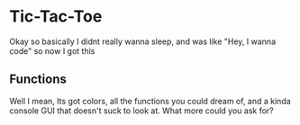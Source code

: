 # Tic-Tac-Toe
Okay so basically I didnt really wanna sleep, and was like "Hey, I wanna code" so now I got this

## Functions

Well I mean, Its got colors, all the functions you could dream of, and a kinda console GUI that doesn't suck to look at. What more could you ask for?
